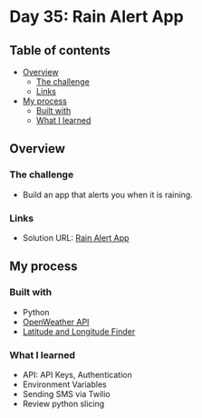 # Day 35: Rain Alert App

## Table of contents

- [Overview](#overview)
  - [The challenge](#the-challenge)
  - [Links](#links)
- [My process](#my-process)
  - [Built with](#built-with)
  - [What I learned](#what-i-learned)

## Overview

### The challenge

- Build an app that alerts you when it is raining.

### Links

- Solution URL: [Rain Alert App](https://github.com/Mikerniker/100_Days_of_Python/tree/main/Day35)

## My process

### Built with

- Python
- [OpenWeather API](https://openweathermap.org/api/one-call-api)
- [Latitude and Longitude Finder](https://www.latlong.net/)


### What I learned
- API: API Keys, Authentication
- Environment Variables
- Sending SMS via Twilio
- Review python slicing